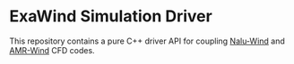 # ExaWind Simulation Driver

This repository contains a pure C++ driver API for coupling
[Nalu-Wind](https://github.com/exawind/nalu-wind) and
[AMR-Wind](https://github.com/exawind/amr-wind) CFD codes.
